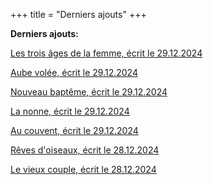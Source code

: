 +++
title = "Derniers ajouts"
+++

**Derniers ajouts:**

[Les trois âges de la femme, écrit le 29.12.2024](./seasons/23_vingt_troisieme_saison/les_trois_ages_de_la_femme/)

[Aube volée, écrit le 29.12.2024](./seasons/23_vingt_troisieme_saison/aube_volee/)

[Nouveau baptême, écrit le 29.12.2024](./seasons/23_vingt_troisieme_saison/nouveau_bapteme/)

[La nonne, écrit le 29.12.2024](./seasons/23_vingt_troisieme_saison/la_nonne/)

[Au couvent, écrit le 29.12.2024](./seasons/23_vingt_troisieme_saison/au_couvent/)

[Rêves d'oiseaux, écrit le 28.12.2024](./seasons/23_vingt_troisieme_saison/reves_d_oiseaux/)

[Le vieux couple, écrit le 28.12.2024](./seasons/23_vingt_troisieme_saison/le_vieux_couple/)
